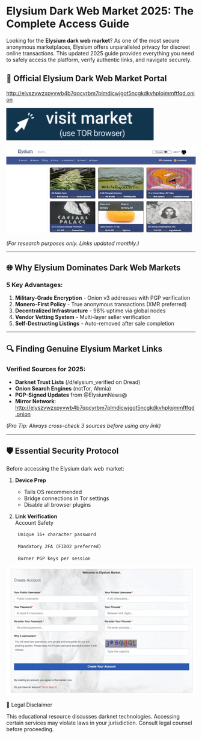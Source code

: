 # Elysium Dark Web Market 2025: The Complete Access Guide

Looking for the **Elysium dark web market**? As one of the most secure anonymous marketplaces, Elysium offers unparalleled privacy for discreet online transactions. This updated 2025 guide provides everything you need to safely access the platform, verify authentic links, and navigate securely.

## 🔐 Official Elysium Dark Web Market Portal

http://elyszvwzxpyvwb4b7qqcyrbm7plmdicwjgot5ncgkdkvhplojmmftfqd.onion

[<img src="/asset/front.webp" alt="Official Elysium dark web market entrance">](http://elyszvwzxpyvwb4b7qqcyrbm7plmdicwjgot5ncgkdkvhplojmmftfqd.onion)

<a href="http://elyszvwzxpyvwb4b7qqcyrbm7plmdicwjgot5ncgkdkvhplojmmftfqd.onion"><img src="/asset/divide.webp" alt="Elysium dark web market interface preview" style="max-width: 100%;"></a>

*(For research purposes only. Links updated monthly.)*

---

## 🌐 Why Elysium Dominates Dark Web Markets

### 5 Key Advantages:
1. **Military-Grade Encryption** - Onion v3 addresses with PGP verification
2. **Monero-First Policy** - True anonymous transactions (XMR preferred)
3. **Decentralized Infrastructure** - 98% uptime via global nodes
4. **Vendor Vetting System** - Multi-layer seller verification
5. **Self-Destructing Listings** - Auto-removed after sale completion

---

## 🔍 Finding Genuine Elysium Market Links

### Verified Sources for 2025:
- **Darknet Trust Lists** (/d/elysium_verified on Dread)
- **Onion Search Engines** (notTor, Ahmia)
- **PGP-Signed Updates** from @ElysiumNews@
- **Mirror Network**:  
  http://elyszvwzxpyvwb4b7qqcyrbm7plmdicwjgot5ncgkdkvhplojmmftfqd.onion

*(Pro Tip: Always cross-check 3 sources before using any link)*

---

## 🛡️ Essential Security Protocol

Before accessing the Elysium dark web market:

1. **Device Prep**  
   - Tails OS recommended  
   - Bridge connections in Tor settings  
   - Disable all browser plugins  

2. **Link Verification**  
    Account Safety

        Unique 16+ character password

        Mandatory 2FA (FIDO2 preferred)

        Burner PGP keys per session

<a href="http://elyszvwzxpyvwb4b7qqcyrbm7plmdicwjgot5ncgkdkvhplojmmftfqd.onion"><img src="/asset/record.webp" alt="Secure login to Elysium dark web market" style="max-width: 100%;"></a>

📜 Legal Disclaimer

This educational resource discusses darknet technologies. Accessing certain services may violate laws in your jurisdiction. Consult legal counsel before proceeding.